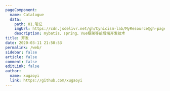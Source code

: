```yaml
---
pageComponent:
  name: Catalogue
  data:
    path: 01.笔记
    imgUrl: https://cdn.jsdelivr.net/gh/Cynicism-lab/MyResource@gh-pages/image/缺省页-无日程安排.5757vyshm268.webp
    description: mybatis、spring、Vue框架等前后端开发技术
title: 开发
date: 2020-03-11 21:50:53
permalink: /web/
sidebar: false
article: false
comment: false
editLink: false
author:
  name: xugaoyi
  link: https://github.com/xugaoyi
---
```


